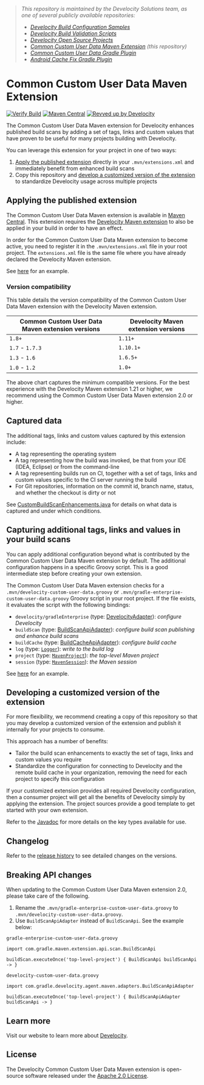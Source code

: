 > _This repository is maintained by the Develocity Solutions team, as one of several publicly available repositories:_
> - _[Develocity Build Configuration Samples][develocity-build-config-samples]_
> - _[Develocity Build Validation Scripts][develocity-build-validation-scripts]_
> - _[Develocity Open Source Projects][develocity-oss-projects]_
> - _[Common Custom User Data Maven Extension][ccud-maven-extension] (this repository)_
> - _[Common Custom User Data Gradle Plugin][ccud-gradle-plugin]_
> - _[Android Cache Fix Gradle Plugin][android-cache-fix-plugin]_

# Common Custom User Data Maven Extension

[![Verify Build](https://github.com/gradle/common-custom-user-data-maven-extension/actions/workflows/build-verification.yml/badge.svg?branch=main)](https://github.com/gradle/common-custom-user-data-maven-extension/actions/workflows/build-verification.yml)
[![Maven Central](https://img.shields.io/maven-central/v/com.gradle/common-custom-user-data-maven-extension)](https://search.maven.org/artifact/com.gradle/common-custom-user-data-maven-extension)
[![Revved up by Develocity](https://img.shields.io/badge/Revved%20up%20by-Develocity-06A0CE?logo=Gradle&labelColor=02303A)](https://ge.solutions-team.gradle.com/scans)

The Common Custom User Data Maven extension for Develocity enhances published build scans
by adding a set of tags, links and custom values that have proven to be useful for many projects building with Develocity.

You can leverage this extension for your project in one of two ways:
1. [Apply the published extension](#applying-the-published-extension) directly in your `.mvn/extensions.xml` and immediately benefit from enhanced build scans
2. Copy this repository and [develop a customized version of the extension](#developing-a-customized-version-of-the-extension) to standardize Develocity usage across multiple projects

## Applying the published extension

The Common Custom User Data Maven extension is available in [Maven Central](https://search.maven.org/artifact/com.gradle/common-custom-user-data-maven-extension). This extension
requires the [Develocity Maven extension](https://search.maven.org/artifact/com.gradle/develocity-maven-extension) to also be applied in your build in order to have
an effect.

In order for the Common Custom User Data Maven extension to become active, you need to register it in the `.mvn/extensions.xml` file in your root project. The `extensions.xml` file
is the same file where you have already declared the Develocity Maven extension.

See [here](.mvn/extensions.xml) for an example.

### Version compatibility

This table details the version compatibility of the Common Custom User Data Maven extension with the Develocity Maven extension.

| Common Custom User Data Maven extension versions | Develocity Maven extension versions        |
| ------------------------------------------------ | ------------------------------------------ |
| `1.8+`                                           | `1.11+`                                    |
| `1.7` - `1.7.3`                                  | `1.10.1+`                                  |
| `1.3` - `1.6`                                    | `1.6.5+`                                   |
| `1.0` - `1.2`                                    | `1.0+`                                     |

The above chart captures the minimum compatible versions. For the best experience with the Develocity Maven extension 1.21 or higher, we recommend using the Common Custom User Data Maven extension 2.0 or higher.

## Captured data

The additional tags, links and custom values captured by this extension include:
- A tag representing the operating system
- A tag representing how the build was invoked, be that from your IDE (IDEA, Eclipse) or from the command-line
- A tag representing builds run on CI, together with a set of tags, links and custom values specific to the CI server running the build
- For Git repositories, information on the commit id, branch name, status, and whether the checkout is dirty or not

See [CustomBuildScanEnhancements.java](./src/main/java/com/gradle/CustomBuildScanEnhancements.java) for details on what data is
captured and under which conditions.

## Capturing additional tags, links and values in your build scans

You can apply additional configuration beyond what is contributed by the Common Custom User Data Maven extension by default. The additional configuration happens in a specific
Groovy script. This is a good intermediate step before creating your own extension.

The Common Custom User Data Maven extension checks for a `.mvn/develocity-custom-user-data.groovy` or `.mvn/gradle-enterprise-custom-user-data.groovy` Groovy script in your root project. If the file exists, it evaluates
the script with the following bindings:

- `develocity/gradleEnterprise` (type: [DevelocityAdapter](https://github.com/gradle/develocity-agent-adapters/blob/main/develocity-maven-extension-adapters/src/compatibilityApi/java/com/gradle/develocity/agent/maven/adapters/DevelocityAdapter.java)): _configure Develocity_
- `buildScan` (type: [BuildScanApiAdapter](https://github.com/gradle/develocity-agent-adapters/blob/main/develocity-maven-extension-adapters/src/compatibilityApi/java/com/gradle/develocity/agent/maven/adapters/BuildScanApiAdapter.java)): _configure build scan publishing and enhance build scans_
- `buildCache` (type: [BuildCacheApiAdapter](https://github.com/gradle/develocity-agent-adapters/blob/main/develocity-maven-extension-adapters/src/compatibilityApi/java/com/gradle/develocity/agent/maven/adapters/BuildCacheApiAdapter.java)): _configure build cache_
- `log` (type: [`Logger`](http://www.slf4j.org/apidocs/org/slf4j/Logger.html)): _write to the build log_
- `project` (type: [`MavenProject`](https://maven.apache.org/ref/current/maven-core/apidocs/org/apache/maven/project/MavenProject.html)): _the top-level Maven project_
- `session` (type: [`MavenSession`](https://maven.apache.org/ref/current/maven-core/apidocs/org/apache/maven/execution/MavenSession.html)): _the Maven session_

See [here](.mvn/develocity-custom-user-data.groovy) for an example.

## Developing a customized version of the extension

For more flexibility, we recommend creating a copy of this repository so that you may develop a customized version of the extension and publish it internally for your projects to consume.

This approach has a number of benefits:
- Tailor the build scan enhancements to exactly the set of tags, links and custom values you require
- Standardize the configuration for connecting to Develocity and the remote build cache in your organization, removing the need for each project to specify this configuration

If your customized extension provides all required Develocity configuration, then a consumer project will get all the benefits of Develocity simply by applying the extension. The
project sources provide a good template to get started with your own extension.

Refer to the [Javadoc](https://docs.gradle.com/enterprise/maven-extension/api/) for more details on the key types available for use.

## Changelog

Refer to the [release history](https://github.com/gradle/common-custom-user-data-maven-extension/releases) to see detailed changes on the versions.

## Breaking API changes

When updating to the Common Custom User Data Maven extension 2.0, please take care of the following.

1. Rename the `.mvn/gradle-enterprise-custom-user-data.groovy` to `.mvn/develocity-custom-user-data.groovy`.
2. Use `BuildScanApiAdapter` instead of `BuildScanApi`. See the example below:

`gradle-enterprise-custom-user-data.groovy`
```
import com.gradle.maven.extension.api.scan.BuildScanApi

buildScan.executeOnce('top-level-project') { BuildScanApi buildScanApi -> }
```
`develocity-custom-user-data.groovy`
```
import com.gradle.develocity.agent.maven.adapters.BuildScanApiAdapter

buildScan.executeOnce('top-level-project') { BuildScanApiAdapter buildScanApi -> }
```

## Learn more

Visit our website to learn more about [Develocity][develocity].

## License

The Develocity Common Custom User Data Maven extension is open-source software released under the [Apache 2.0 License][apache-license].

[develocity-build-config-samples]: https://github.com/gradle/develocity-build-config-samples
[develocity-build-validation-scripts]: https://github.com/gradle/gradle-enterprise-build-validation-scripts
[develocity-oss-projects]: https://github.com/gradle/develocity-oss-projects
[ccud-gradle-plugin]: https://github.com/gradle/common-custom-user-data-gradle-plugin
[ccud-maven-extension]: https://github.com/gradle/common-custom-user-data-maven-extension
[android-cache-fix-plugin]: https://github.com/gradle/android-cache-fix-gradle-plugin
[develocity]: https://gradle.com/develocity
[apache-license]: https://www.apache.org/licenses/LICENSE-2.0.html
